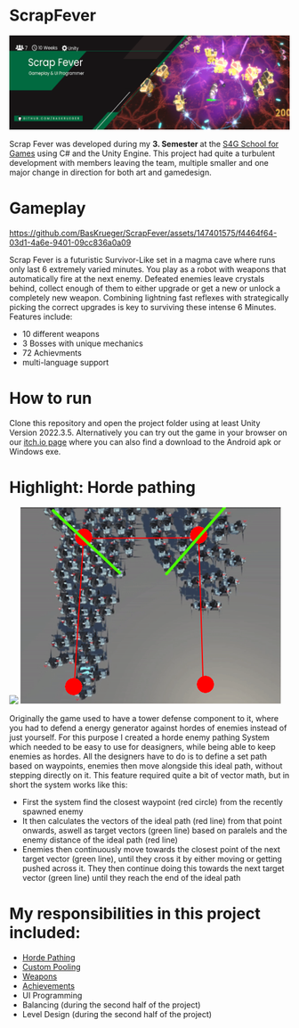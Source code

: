# ScrapFever
<p align="center">
    <img src="readme/Banner.png" alt="Scrap Fever Banner"><br>
</p>

Scrap Fever was developed during my <b> 3. Semester </b> at the [S4G School for Games](https://www.school4games.net/) using C# and the Unity Engine. This project had quite a turbulent development with members leaving the team, multiple smaller and one major change in direction for both art and gamedesign. 

# Gameplay

https://github.com/BasKrueger/ScrapFever/assets/147401575/f4464f64-03d1-4a6e-9401-09cc836a0a09

Scrap Fever is a futuristic Survivor-Like set in a magma cave where runs only last 6 extremely varied minutes. You play as a robot with weapons that automatically fire at the next enemy. Defeated enemies leave crystals behind, collect enough of them to either upgrade or get a new or unlock a completely new weapon. Combining lightning fast reflexes with strategically picking the correct upgrades is key to surviving these intense 6 Minutes.
Features include:
  - 10 different weapons
  - 3 Bosses with unique mechanics
  - 72 Achievments
  - multi-language support

# How to run
Clone this repository and open the project folder using at least Unity Version 2022.3.5. Alternatively you can try out the game in your browser on our [itch.io page](https://suchti0352.itch.io/scrap-fever) where you can also find a download to the Android apk or Windows exe.  

# Highlight: Horde pathing
<p float="left">
  <img src="readme/Horde Pathing.gif"/>
  <img src="readme/PathingVisualization.PNG" /> 
</p>

Originally the game used to have a tower defense component to it, where you had to defend a energy generator against hordes of enemies instead of just yourself. For this purpose I created a horde enemy pathing System which needed to be easy to use for deasigners, while being able to keep enemies as hordes. All the designers have to do is to define a set path based on waypoints, enemies then move alongside this ideal path, without stepping directly on it. This feature required quite a bit of vector math, but in short the system works like this:
- First the system find the closest waypoint (red circle) from the recently spawned enemy
- It then calculates the vectors of the ideal path (red line) from that point onwards, aswell as target vectors (green line) based on paralels and the enemy distance of the ideal path (red line)
-  Enemies then continuously move towards the closest point of the next target vector (green line), until they cross it by either moving or getting pushed across it. They then continue doing this towards the next target vector (green line) until they reach the end of the ideal path

# My responsibilities in this project included:
- [Horde Pathing](https://github.com/BasKrueger/ScrapFever/blob/main/ScrapFever/Assets/Scripts/Enemy/Navigation/PathingBrain.cs)
- [Custom Pooling](https://github.com/BasKrueger/ScrapFever/blob/main/ScrapFever/Assets/Scripts/General/Pooling/Pool.cs)
- [Weapons](https://github.com/BasKrueger/ScrapFever/blob/main/ScrapFever/Assets/Scripts/Player/Weapons/AbstractWeapon.cs)
- [Achievements](https://github.com/BasKrueger/ScrapFever/tree/main/ScrapFever/Assets/Scripts/Achivements)
- UI Programming
- Balancing (during the second half of the project)
- Level Design (during the second half of the project)
